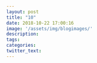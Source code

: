 ```yaml
---
layout: post
title: "10"
date: 2018-10-22 17:00:16
image: '/assets/img/blogimages/'
description:
tags:
categories:
twitter_text:
---
```

